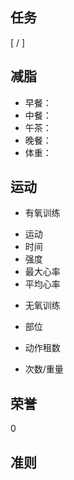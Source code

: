 
## 任务 ##
[	/	] 

## 减脂 ##
* 早餐：
* 中餐：
* 午茶：
* 晚餐：
* 体重：

## 运动 ##
* 有氧训练
 + 运动
 + 时间
 + 强度
 + 最大心率
 + 平均心率
* 无氧训练
 + 部位
  - 动作租数
   * 次数/重量



## 荣誉 ##
0

## 准则 ##
